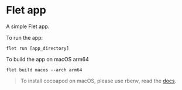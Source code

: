 # Flet app

A simple Flet app.

To run the app:

```
flet run [app_directory]
```

To build the app on macOS arm64

```
flet build macos --arch arm64
```

> To install cocoapod on macOS, please use rbenv, read
> the [docs](https://www.digitalocean.com/community/tutorials/how-to-install-ruby-on-rails-with-rbenv-on-macos).
